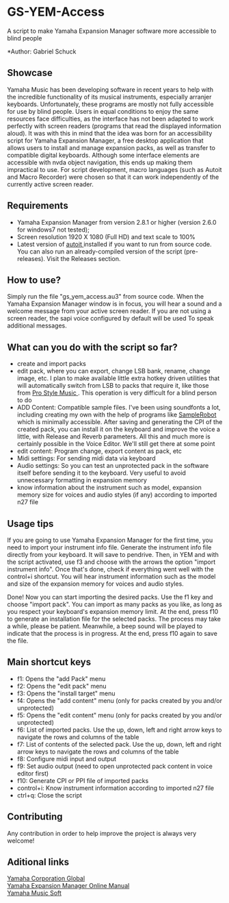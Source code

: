 # GS-YEM-Access
A script to make Yamaha Expansion Manager software more accessible to blind people

*Author:  Gabriel Schuck
## Showcase

Yamaha Music has been developing software in recent years to help with the incredible functionality of its musical instruments, especially arranjer keyboards.
Unfortunately, these programs are mostly not fully accessible for use by blind people.
Users in equal conditions to enjoy the same resources face difficulties, as the interface has not been adapted to work perfectly with screen readers (programs that read the displayed information aloud).
It was with this in mind that the idea was born for an accessibility script for Yamaha Expansion Manager, a free desktop application that allows users to install and manage expansion packs, as well as transfer to compatible digital keyboards.
Although some interface elements are accessible with nvda object navigation, this ends up making them impractical to use.
For script development, macro languages (such as Autoit and Macro Recorder) were chosen so that it can work independently of the currently active screen reader.

## Requirements

<ul>
<li>Yamaha Expansion Manager from version 2.8.1 or higher (version 2.6.0 for windows7 not tested);</li>
<li>Screen resolution 1920 X 1080 (Full HD) and text scale to 100%</li>
<li>Latest version of
<a href="https://www.autoitscript.com/site/autoit/downloads/">autoit </a> installed if you want to run from source code. You can also run an already-compiled version of the script (pre-releases). Visit the Releases section.  </li>
</ul>

## How to use?

Simply run the file "gs_yem_access.au3" from source code.
When the Yamaha Expansion Manager window is in focus, you will hear a sound and a welcome message from your active screen reader.
If you are not using a screen reader, the sapi voice configured by default will be used To speak additional messages.

## What can you do with the script so far?

<ul>
<li>create and import packs</li>
<li>edit pack, where you can export, change LSB bank, rename, change image, etc. I plan to make available little extra hotkey driven utilities that will automatically switch from LSB to packs that require it, like those from <a href="https://prostylemusic.net/">Pro Style Music
</a>. This operation is very difficult for a blind person to do</li>
<li>ADD Content: Compatible sample files. I've been using soundfonts a lot, including creating my own with the help of programs like <a href="https://samplerobot.com/">SampleRobot</a> which is minimally accessible. After saving and generating the CPI of the created pack, you can install it on the keyboard and improve the voice a little, with Release and Reverb parameters.
All this and much more is certainly possible in the Voice Editor. We'll still get there at some point</li>
<li>edit content: Program change, export content as pack, etc</li>
<li>Midi settings: For sending midi data via keyboard</li>
<li>Audio settings: So you can test an unprotected pack in the software itself before sending it to the keyboard. Very useful to avoid unnecessary formatting in expansion memory</li>
<li>know information about the instrument such as model, expansion memory size for voices and audio styles (if any) according to imported n27 file</li>
</ul>

## Usage tips

If you are going to use Yamaha Expansion Manager for the first time, you need to import your instrument info file. Generate the instrument info file directly from your keyboard. It will save to pendrive.
Then, in YEM and with the script activated, use f3 and choose with the arrows the option "import instrument info".
Once that's done, check if everything went well with the control+i shortcut.
You will hear instrument information such as the model and size of the expansion memory for voices and audio styles.

Done! Now you can start importing the desired packs.
Use the f1 key and choose "import pack".
You can import as many packs as you like, as long as you respect your keyboard's expansion memory limit.
At the end, press f10 to generate an installation file for the selected packs. The process may take a while, please be patient.
Meanwhile, a beep sound will be played to indicate that the process is in progress. At the end, press f10 again to save the file.

## Main shortcut keys

<ul>
<li>f1: Opens the "add Pack" menu</li>
<li>f2: Opens the "edit pack" menu</li>
<li>f3: Opens the "install target" menu</li>
<li>f4: Opens the "add content" menu (only for packs created by you and/or unprotected)</li>
<li>f5: Opens the "edit content" menu (only for packs created by you and/or unprotected)</li>
<li>f6: List of imported packs. Use the up, down, left and right arrow keys to navigate the rows and columns of the table</li>
<li>f7: List of contents of the selected pack. Use the up, down, left and right arrow keys to navigate the rows and columns of the table</li>
<li>f8: Configure midi input and output</li>
<li>f9: Set audio output (need to open unprotected pack content in voice editor first)</li>
<li>f10: Generate CPI or PPI file of imported packs</li>
<li>control+i:  Know instrument information according to imported n27 file
<li>ctrl+q: Close the script</li>
</ul>

## Contributing

Any contribution in order to help improve the project is always very welcome!

## Aditional links

<a href="https://www.yamaha.com/">Yamaha Corporation Global </a>
<br>
<a href="https://www.manualsdir.com/manuals/848892/yamaha-expansion-manager.html">Yamaha Expansion Manager Online Manual </a>
<br>
<a href="https://shop.usa.yamaha.com/downloadables">Yamaha Music Soft </a>
